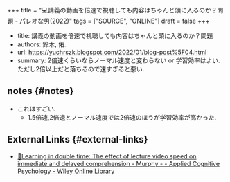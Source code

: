 +++
title = "💻講義の動画を倍速で視聴しても内容はちゃんと頭に入るのか？問題 - パレオな男(2022)"
tags = ["SOURCE", "ONLINE"]
draft = false
+++

-   title: 講義の動画を倍速で視聴しても内容はちゃんと頭に入るのか？問題
-   authors: 鈴木, 佑.
-   url: <https://yuchrszk.blogspot.com/2022/01/blog-post%5F04.html>
-   summary: 2倍速くらいならノーマル速度と変わらない or 学習効率はよい. ただし2倍以上だと落ちるので速すぎると悪い.


## notes {#notes}

-   これはすごい.
    -   1.5倍速,2倍速とノーマル速度では2倍速のほうが学習効率が高かった.


## External Links {#external-links}

-   [🔗Learning in double time: The effect of lecture video speed on immediate and delayed comprehension - Murphy - - Applied Cognitive Psychology - Wiley Online Library](https://onlinelibrary.wiley.com/doi/10.1002/acp.3899?af=R)
